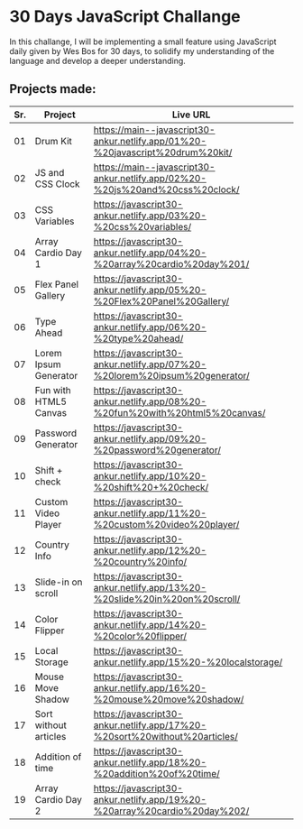 # 30 Days JavaScript Challange

In this challange, I will be implementing a small feature using JavaScript daily given by Wes Bos for 30 days, to solidify my understanding of the language and develop a deeper understanding.

## Projects made:

| Sr. | Project               | Live URL                                                                       |
| --- | --------------------- | ------------------------------------------------------------------------------ |
| 01  | Drum Kit              | https://main--javascript30-ankur.netlify.app/01%20-%20javascript%20drum%20kit/ |
| 02  | JS and CSS Clock      | https://main--javascript30-ankur.netlify.app/02%20-%20js%20and%20css%20clock/  |
| 03  | CSS Variables         | https://javascript30-ankur.netlify.app/03%20-%20css%20variables/               |
| 04  | Array Cardio Day 1    | https://javascript30-ankur.netlify.app/04%20-%20array%20cardio%20day%201/      |
| 05  | Flex Panel Gallery    | https://javascript30-ankur.netlify.app/05%20-%20Flex%20Panel%20Gallery/        |
| 06  | Type Ahead            | https://javascript30-ankur.netlify.app/06%20-%20type%20ahead/                  |
| 07  | Lorem Ipsum Generator | https://javascript30-ankur.netlify.app/07%20-%20lorem%20ipsum%20generator/     |
| 08  | Fun with HTML5 Canvas | https://javascript30-ankur.netlify.app/08%20-%20fun%20with%20html5%20canvas/   |
| 09  | Password Generator    | https://javascript30-ankur.netlify.app/09%20-%20password%20generator/          |
| 10  | Shift + check         | https://javascript30-ankur.netlify.app/10%20-%20shift%20+%20check/             |
| 11  | Custom Video Player   | https://javascript30-ankur.netlify.app/11%20-%20custom%20video%20player/       |
| 12  | Country Info          | https://javascript30-ankur.netlify.app/12%20-%20country%20info/                |
| 13  | Slide-in on scroll    | https://javascript30-ankur.netlify.app/13%20-%20slide%20in%20on%20scroll/      |
| 14  | Color Flipper         | https://javascript30-ankur.netlify.app/14%20-%20color%20flipper/               |
| 15  | Local Storage         | https://javascript30-ankur.netlify.app/15%20-%20localstorage/                  |
| 16  | Mouse Move Shadow     | https://javascript30-ankur.netlify.app/16%20-%20mouse%20move%20shadow/         |
| 17  | Sort without articles | https://javascript30-ankur.netlify.app/17%20-%20sort%20without%20articles/     |
| 18  | Addition of time      | https://javascript30-ankur.netlify.app/18%20-%20addition%20of%20time/          |
| 19  | Array Cardio Day 2    | https://javascript30-ankur.netlify.app/19%20-%20array%20cardio%20day%202/      |
